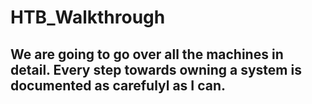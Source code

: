 # HTB_Walkthrough
## We are going to go over all the machines in detail. Every step towards owning a system is documented as carefulyl as I can.
